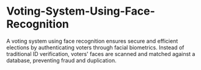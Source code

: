 # Voting-System-Using-Face-Recognition
 A voting system using face recognition ensures secure and efficient elections by authenticating voters through facial biometrics. Instead of traditional ID verification, voters' faces are scanned and matched against a database, preventing fraud and duplication. 

